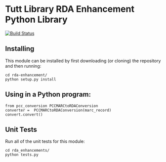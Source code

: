 # Tutt Library RDA Enhancement Python Library

[![Build Status](https://travis-ci.org/Tutt-Library/rda-enhancement.svg)](https://travis-ci.org/Tutt-Library/rda-enhancement)

## Installing
This module can be installed by first downloading (or cloning) the
repository and then running:

    cd rda-enhancement/
    python setup.py install

## Using in a Python program:

    from pcc_conversion PCCMARCtoRDAConversion
    converter =  PCCMARCtoRDAConversion(marc_record)
    convert.convert()

## Unit Tests
Run all of the unit tests for this module:

    cd rda_enhancements/
    python tests.py
